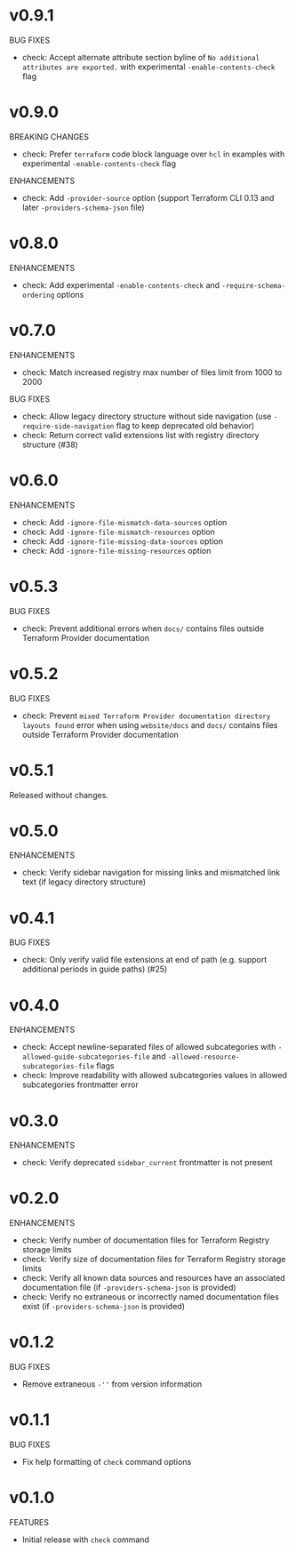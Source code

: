 # v0.9.1

BUG FIXES

* check: Accept alternate attribute section byline of `No additional attributes are exported.` with experimental `-enable-contents-check` flag

# v0.9.0

BREAKING CHANGES

* check: Prefer `terraform` code block language over `hcl` in examples with experimental `-enable-contents-check` flag

ENHANCEMENTS

* check: Add `-provider-source` option (support Terraform CLI 0.13 and later `-providers-schema-json` file)

# v0.8.0

ENHANCEMENTS

* check: Add experimental `-enable-contents-check` and `-require-schema-ordering` options

# v0.7.0

ENHANCEMENTS

* check: Match increased registry max number of files limit from 1000 to 2000

BUG FIXES

* check: Allow legacy directory structure without side navigation (use `-require-side-navigation` flag to keep deprecated old behavior)
* check: Return correct valid extensions list with registry directory structure (#38)

# v0.6.0

ENHANCEMENTS

* check: Add `-ignore-file-mismatch-data-sources` option
* check: Add `-ignore-file-mismatch-resources` option
* check: Add `-ignore-file-missing-data-sources` option
* check: Add `-ignore-file-missing-resources` option

# v0.5.3

BUG FIXES

* check: Prevent additional errors when `docs/` contains files outside Terraform Provider documentation

# v0.5.2

BUG FIXES

* check: Prevent `mixed Terraform Provider documentation directory layouts found` error when using `website/docs` and `docs/` contains files outside Terraform Provider documentation

# v0.5.1

Released without changes.

# v0.5.0

ENHANCEMENTS

* check: Verify sidebar navigation for missing links and mismatched link text (if legacy directory structure)

# v0.4.1

BUG FIXES

* check: Only verify valid file extensions at end of path (e.g. support additional periods in guide paths) (#25)

# v0.4.0

ENHANCEMENTS

* check: Accept newline-separated files of allowed subcategories with `-allowed-guide-subcategories-file` and `-allowed-resource-subcategories-file` flags
* check: Improve readability with allowed subcategories values in allowed subcategories frontmatter error

# v0.3.0

ENHANCEMENTS

* check: Verify deprecated `sidebar_current` frontmatter is not present

# v0.2.0

ENHANCEMENTS

* check: Verify number of documentation files for Terraform Registry storage limits
* check: Verify size of documentation files for Terraform Registry storage limits
* check: Verify all known data sources and resources have an associated documentation file (if `-providers-schema-json` is provided)
* check: Verify no extraneous or incorrectly named documentation files exist (if `-providers-schema-json` is provided)

# v0.1.2

BUG FIXES

* Remove extraneous `-''` from version information

# v0.1.1

BUG FIXES

* Fix help formatting of `check` command options

# v0.1.0

FEATURES

* Initial release with `check` command
